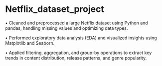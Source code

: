 # Netflix_dataset_project
• Cleaned and preprocessed a large Netflix dataset using Python and pandas, handling missing values and optimizing data types. 

• Performed exploratory data analysis (EDA) and visualized insights using Matplotlib and Seaborn. 

• Applied filtering, aggregation, and group-by operations to extract key trends in content distribution, release patterns, and genre popularity.
